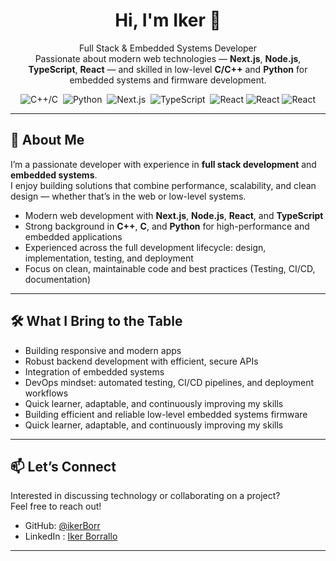 <div align="center">
  <h1>Hi, I'm <strong>Iker</strong> 👋</h1>
  <p>
    Full Stack & Embedded Systems Developer<br>
    Passionate about modern web technologies — <strong>Next.js</strong>, <strong>Node.js</strong>, <strong>TypeScript</strong>, <strong>React</strong> —  
    and skilled in low-level <strong>C/C++</strong> and <strong>Python</strong> for embedded systems and firmware development.
  </p>
  <p>
    <img src="https://img.shields.io/badge/C++/C-Solid-green?logo=c%2B%2B" alt="C++/C" />&nbsp;
    <img src="https://img.shields.io/badge/Python-Solid-green?logo=python" alt="Python" />&nbsp;
    <img src="https://img.shields.io/badge/Next.js-Solid-green?logo=next.js" alt="Next.js" />&nbsp;
    <img src="https://img.shields.io/badge/TypeScript-Solid-green?logo=typescript" alt="TypeScript" />&nbsp;
    <img src="https://img.shields.io/badge/React-Solid-green?logo=react" alt="React" />
    <img src="https://img.shields.io/badge/DDD-Advocade-blue" alt="React" />
    <img src="https://img.shields.io/badge/Clean Code-Advocade-blue" alt="React" />
  </p>
</div>

---

## 🚀 About Me

I’m a passionate developer with experience in **full stack development** and **embedded systems**.  
I enjoy building solutions that combine performance, scalability, and clean design — whether that’s in the web or low-level systems.

-  Modern web development with **Next.js**, **Node.js**, **React**, and **TypeScript**  
-  Strong background in **C++**, **C**, and **Python** for high-performance and embedded applications  
-  Experienced across the full development lifecycle: design, implementation, testing, and deployment  
-  Focus on clean, maintainable code and best practices (Testing, CI/CD, documentation)

---


## 🛠️ What I Bring to the Table

- Building responsive and modern apps  
- Robust backend development with efficient, secure APIs  
- Integration of embedded systems  
- DevOps mindset: automated testing, CI/CD pipelines, and deployment workflows  
- Quick learner, adaptable, and continuously improving my skills  
- Building efficient and reliable low-level embedded systems firmware
- Quick learner, adaptable, and continuously improving my skills  

---

## 📫 Let’s Connect

Interested in discussing technology or collaborating on a project?  
Feel free to reach out!

- GitHub: [@ikerBorr](https://github.com/ikerBorr)  
- LinkedIn : [Iker Borrallo](https://es.linkedin.com/in/iker-borrallo-7aa07a157) 

---
